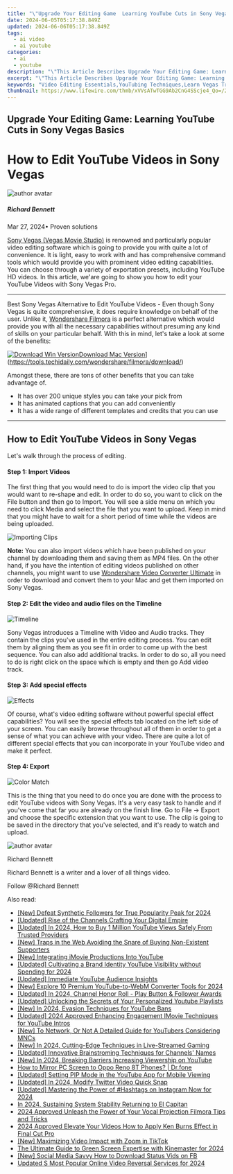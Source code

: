 ```yaml
---
title: "\"Upgrade Your Editing Game  Learning YouTube Cuts in Sony Vegas Basics for 2024\""
date: 2024-06-05T05:17:38.849Z
updated: 2024-06-06T05:17:38.849Z
tags:
  - ai video
  - ai youtube
categories:
  - ai
  - youtube
description: "\"This Article Describes Upgrade Your Editing Game: Learning YouTube Cuts in Sony Vegas Basics for 2024\""
excerpt: "\"This Article Describes Upgrade Your Editing Game: Learning YouTube Cuts in Sony Vegas Basics for 2024\""
keywords: "Video Editing Essentials,YouTubing Techniques,Learn Vegas Trimming,Advanced Video Editing,YouTube Cut Basics,Sony Vegas Skills,Professional Video Editing"
thumbnail: https://www.lifewire.com/thmb/xVVsATwTGG9Ab2CnG4SScje4_Qo=/210x138/filters:no_upscale():max_bytes(150000):strip_icc()/markus-winkler-3Rn2EjoAC1g-unsplash-e091e94ce3814db994047f2ca43e0a90.jpg
---
```


## Upgrade Your Editing Game: Learning YouTube Cuts in Sony Vegas Basics

# How to Edit YouTube Videos in Sony Vegas

![author avatar](https://images.wondershare.com/filmora/article-images/richard-bennett.jpg)

##### Richard Bennett

 Mar 27, 2024• Proven solutions

[Sony Vegas (Vegas Movie Studio)](https://tools.techidaily.com/wondershare/filmora/download/) is renowned and particularly popular video editing software which is going to provide you with quite a lot of convenience. It is light, easy to work with and has comprehensive command tools which would provide you with prominent video editing capabilities. You can choose through a variety of exportation presets, including YouTube HD videos. In this article, we'are going to show you how to edit your YouTube Videos with Sony Vegas Pro.

---

Best Sony Vegas Alternative to Edit YouTube Videos - Even though Sony Vegas is quite comprehensive, it does require knowledge on behalf of the user. Unlike it, [Wondershare Filmora](https://tools.techidaily.com/wondershare/filmora/download/) is a perfect alternative which would provide you with all the necessary capabilities without presuming any kind of skills on your particular behalf. With this in mind, let's take a look at some of the benefits:

[![Download Win Version](https://images.wondershare.com/filmora/guide/download-btn-win.jpg)](https://tools.techidaily.com/wondershare/filmora/download/)[Download Mac Version](https://images.wondershare.com/filmora/guide/download-btn-mac.jpg)](https://tools.techidaily.com/wondershare/filmora/download/)

Amongst these, there are tons of other benefits that you can take advantage of.

* It has over 200 unique styles you can take your pick from
* It has animated captions that you can add conveniently
* It has a wide range of different templates and credits that you can use

---

## How to Edit YouTube Videos in Sony Vegas

Let's walk through the process of editing.

#### Step 1: Import Videos

The first thing that you would need to do is import the video clip that you would want to re-shape and edit. In order to do so, you want to click on the File button and then go to Import. You will see a side menu on which you need to click Media and select the file that you want to upload. Keep in mind that you might have to wait for a short period of time while the videos are being uploaded.

![ Importing Clips ](https://images.wondershare.com/filmora/article-images/beginner-tips-for-vegas-pro-1.jpg)

**Note:** You can also import videos which have been published on your channel by downloading them and saving them as MP4 files. On the other hand, if you have the intention of editing videos published on other channels, you might want to use [Wondershare Video Converter Ultimate](https://tools.techidaily.com/wondershare/videoconverter/download/) in order to download and convert them to your Mac and get them imported on Sony Vegas.

#### Step 2: Edit the video and audio files on the Timeline

![ Timeline ](https://images.wondershare.com/filmora/article-images/beginner-tips-for-vegas-pro-2.jpg)

Sony Vegas introduces a Timeline with Video and Audio tracks. They contain the clips you've used in the entire editing process. You can edit them by aligning them as you see fit in order to come up with the best sequence. You can also add additional tracks. In order to do so, all you need to do is right click on the space which is empty and then go Add video track.

#### Step 3: Add special effects

![ Effects ](https://images.wondershare.com/filmora/article-images/beginner-tips-for-vegas-pro-3.jpg)

Of course, what's video editing software without powerful special effect capabilities? You will see the special effects tab located on the left side of your screen. You can easily browse throughout all of them in order to get a sense of what you can achieve with your video. There are quite a lot of different special effects that you can incorporate in your YouTube video and make it perfect.

#### Step 4: Export

![ Color Match ](https://images.wondershare.com/filmora/article-images/beginner-tips-for-vegas-pro-5.jpg)

This is the thing that you need to do once you are done with the process to edit YouTube videos with Sony Vegas. It's a very easy task to handle and if you've come that far you are already on the finish line. Go to File -> Export and choose the specific extension that you want to use. The clip is going to be saved in the directory that you've selected, and it's ready to watch and upload.

![author avatar](https://images.wondershare.com/filmora/article-images/richard-bennett.jpg)

Richard Bennett

Richard Bennett is a writer and a lover of all things video.

Follow @Richard Bennett

<span class="atpl-alsoreadstyle">Also read:</span>
<div><ul>
<li><a href="https://facebook-record-videos.techidaily.com/new-defeat-synthetic-followers-for-true-popularity-peak-for-2024/"><u>[New] Defeat Synthetic Followers for True Popularity Peak for 2024</u></a></li>
<li><a href="https://facebook-record-videos.techidaily.com/updated-rise-of-the-channels-crafting-your-digital-empire/"><u>[Updated] Rise of the Channels  Crafting Your Digital Empire</u></a></li>
<li><a href="https://facebook-record-videos.techidaily.com/updated-in-2024-how-to-buy-1-million-youtube-views-safely-from-trusted-providers/"><u>[Updated] In 2024, How to Buy 1 Million YouTube Views Safely From Trusted Providers</u></a></li>
<li><a href="https://facebook-record-videos.techidaily.com/new-traps-in-the-web-avoiding-the-snare-of-buying-non-existent-supporters/"><u>[New] Traps in the Web  Avoiding the Snare of Buying Non-Existent Supporters</u></a></li>
<li><a href="https://facebook-record-videos.techidaily.com/new-integrating-imovie-productions-into-youtube/"><u>[New] Integrating iMovie Productions Into YouTube</u></a></li>
<li><a href="https://facebook-record-videos.techidaily.com/updated-cultivating-a-brand-identity-youtube-visibility-without-spending-for-2024/"><u>[Updated] Cultivating a Brand Identity  YouTube Visibility without Spending for 2024</u></a></li>
<li><a href="https://facebook-record-videos.techidaily.com/updated-immediate-youtube-audience-insights/"><u>[Updated] Immediate YouTube Audience Insights</u></a></li>
<li><a href="https://facebook-record-videos.techidaily.com/new-explore-10-premium-youtube-to-webm-converter-tools-for-2024/"><u>[New] Explore 10 Premium YouTube-to-WebM Converter Tools for 2024</u></a></li>
<li><a href="https://facebook-record-videos.techidaily.com/updated-in-2024-channel-honor-roll-play-button-and-follower-awards/"><u>[Updated] In 2024, Channel Honor Roll - Play Button & Follower Awards</u></a></li>
<li><a href="https://facebook-record-videos.techidaily.com/updated-unlocking-the-secrets-of-your-personalized-youtube-playlists/"><u>[Updated] Unlocking the Secrets of Your Personalized Youtube Playlists</u></a></li>
<li><a href="https://facebook-record-videos.techidaily.com/new-in-2024-evasion-techniques-for-youtube-bans/"><u>[New] In 2024, Evasion Techniques for YouTube Bans</u></a></li>
<li><a href="https://facebook-record-videos.techidaily.com/updated-2024-approved-enhancing-engagement-imovie-techniques-for-youtube-intros/"><u>[Updated] 2024 Approved  Enhancing Engagement  IMovie Techniques for YouTube Intros</u></a></li>
<li><a href="https://facebook-record-videos.techidaily.com/new-to-network-or-not-a-detailed-guide-for-youtubers-considering-mncs/"><u>[New] To Network, Or Not  A Detailed Guide for YouTubers Considering MNCs</u></a></li>
<li><a href="https://facebook-record-videos.techidaily.com/new-in-2024-cutting-edge-techniques-in-live-streamed-gaming/"><u>[New] In 2024, Cutting-Edge Techniques in Live-Streamed Gaming</u></a></li>
<li><a href="https://facebook-record-videos.techidaily.com/updated-innovative-brainstroming-techniques-for-channels-names/"><u>[Updated] Innovative Brainstroming Techniques for Channels' Names</u></a></li>
<li><a href="https://facebook-record-videos.techidaily.com/new-in-2024-breaking-barriers-increasing-viewership-on-youtube/"><u>[New] In 2024, Breaking Barriers  Increasing Viewership on YouTube</u></a></li>
<li><a href="https://screen-mirror.techidaily.com/how-to-mirror-pc-screen-to-oppo-reno-8t-phones-drfone-by-drfone-android/"><u>How to Mirror PC Screen to Oppo Reno 8T Phones? | Dr.fone</u></a></li>
<li><a href="https://extra-support.techidaily.com/updated-setting-pip-mode-in-the-youtube-app-for-mobile-viewing/"><u>[Updated] Setting PIP Mode in the YouTube App for Mobile Viewing</u></a></li>
<li><a href="https://twitter-videos.techidaily.com/updated-in-2024-modify-twitter-video-quick-snap/"><u>[Updated] In 2024, Modify Twitter Video Quick Snap</u></a></li>
<li><a href="https://instagram-videos.techidaily.com/updated-mastering-the-power-of-hashtags-on-instagram-now-for-2024/"><u>[Updated] Mastering the Power of #Hashtags on Instagram Now for 2024</u></a></li>
<li><a href="https://some-guidance.techidaily.com/in-2024-sustaining-system-stability-returning-to-el-capitan/"><u>In 2024, Sustaining System Stability  Returning to El Capitan</u></a></li>
<li><a href="https://voice-adjusting.techidaily.com/2024-approved-unleash-the-power-of-your-vocal-projection-filmora-tips-and-tricks/"><u>2024 Approved Unleash the Power of Your Vocal Projection Filmora Tips and Tricks</u></a></li>
<li><a href="https://smart-video-creator.techidaily.com/2024-approved-elevate-your-videos-how-to-apply-ken-burns-effect-in-final-cut-pro/"><u>2024 Approved Elevate Your Videos How to Apply Ken Burns Effect in Final Cut Pro</u></a></li>
<li><a href="https://extra-approaches.techidaily.com/new-maximizing-video-impact-with-zoom-in-tiktok/"><u>[New] Maximizing Video Impact with Zoom in TikTok</u></a></li>
<li><a href="https://some-tips.techidaily.com/the-ultimate-guide-to-green-screen-expertise-with-kinemaster-for-2024/"><u>The Ultimate Guide to Green Screen Expertise with Kinemaster for 2024</u></a></li>
<li><a href="https://facebook-video-recording.techidaily.com/new-social-media-savvy-how-to-download-status-vids-on-fb/"><u>[New] Social Media Savvy  How to Download Status Vids on FB</u></a></li>
<li><a href="https://ai-video-apps.techidaily.com/updated-s-most-popular-online-video-reversal-services-for-2024/"><u>Updated S Most Popular Online Video Reversal Services for 2024</u></a></li>
</ul></div>

<ins class="adsbygoogle"
      style="display:block"
      data-ad-client="ca-pub-7571918770474297"
      data-ad-slot="8358498916"
      data-ad-format="auto"
      data-full-width-responsive="true"></ins>